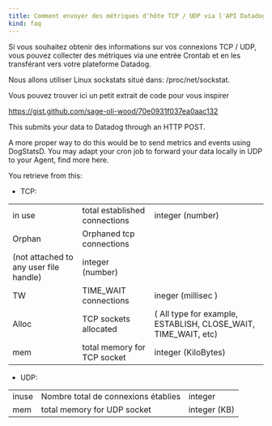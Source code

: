 ```yaml
---
title: Comment envoyer des métriques d'hôte TCP / UDP via l'API Datadog?
kind: faq
---
```


Si vous souhaitez obtenir des informations sur vos connexions TCP / UDP, vous pouvez collecter des métriques via une entrée Crontab et en les transférant vers votre plateforme Datadog.

Nous allons utiliser Linux sockstats situé dans: /proc/net/sockstat.

Vous pouvez trouver ici un petit extrait de code pour vous inspirer

https://gist.github.com/sage-oli-wood/70e0931f037ea0aac132

This submits your data to Datadog through an HTTP POST.

A more proper way to do this would be to send metrics and events using DogStatsD. You may adapt your cron job to forward your data locally in UDP to your Agent, find more here.

You retrieve from this:

* TCP: 

||||
|:---|:---|:---|
|in use|  total established connections |  integer (number)|
|Orphan|  Orphaned tcp connections |
(not attached to any user file handle) | integer (number)|
|TW | TIME_WAIT connections  | ineger (millisec )|
|Alloc|   TCP sockets allocated  |  ( All type for example, ESTABLISH, CLOSE_WAIT, TIME_WAIT, etc)|
|mem| total memory for TCP socket | integer (KiloBytes)|

* UDP: 

||||
|:---|:---|:---|
|inuse|   Nombre total de connexions établies  | integer|
|mem |total memory for UDP socket | integer (KB)|

